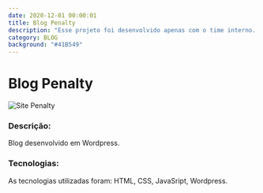 ```yaml
---
date: 2020-12-01 00:00:01
title: Blog Penalty
description: "Esse projeto foi desenvolvido apenas com o time interno..."
category: BLOG
background: "#41B549"
---
```


# Blog Penalty
![Site Penalty](/assets/img/blog-penalty.png)

### Descrição:
Blog desenvolvido em Wordpress.

### Tecnologias:
As tecnologias utilizadas foram: HTML, CSS, JavaSript, Wordpress.
